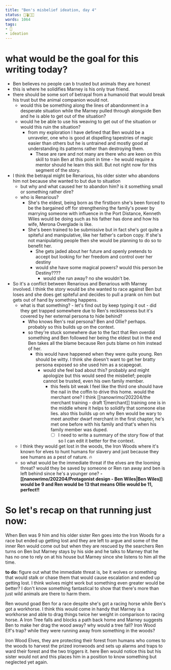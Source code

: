 ```yaml
---
title: "Ben's misbelief ideation, day 4"
status: 🌱🪴🌲🍇
words: 1064
tags:
- 🌱
- ideation
---
```

# what would be the goal for this writing today?
- Ben believes no people can b trusted but animals they are honest 
- this is where he solidifies Marney is his only true friend.
- there should be some sort of betrayal from a humanoid that would break his trust but the animal companion would not.
	- would this be something along the lines of abandonment in a desperate situation while the Marney pulled through alongside Ben and he is able to get out of the situation? 
	- would he be able to use his weaving to get out of the situation or would this ruin the situation?
		- from my exploration I have defined that Ben would be a unraveler, one who is good at dispelling tapestries of magic easier than others but he is untrained and mostly good at understanding its patterns rather than destroying them. 
			- These are rare and not many are there who are keen on this skill to train Ben at this point in time - he would require a mentor should he learn this skill. But not right now for this segment of the story. 
- I think the betrayal might be Renarious, his older sister who abandons him not because she wanted to but due to situation
	- but why and what caused her to abandon him? is it something small or something rather dire?
	- who is Renarious? 
		- She's the eldest, being born as the firstborn she's been forced to be the bargained off for strengthening the family's power by marrying someone with influence in the Port Distance, Kenneth Wiles would be doing such as his father has done and how his wife,  Merona Overglade is like.
		- She's been trained to be submissive but in fact she's got quite a spiteful and manipulative, like her father's carbon copy. If she's not manipulating people then she would be planning to do so to benefit her.
			- She gets jaded about her future and openly pretends to accept but looking for her freedom and control over her destiny
			- would she have some magical powers? would this person be Destiny????
				- would she run away? no she wouldn't be.
- So it's a conflict between Renarious and Benarious with Marney involved. I think the story would be she wanted to race against Ben but loses and she does get spiteful and decides to pull a prank on him but gets out of hand by something happens.
	- what is that something? - let's find out by keep typing it out - did they get trapped somewhere due to Ren's recklessness but it's covered by her external persona to hide behind? 
		- Who knows Ren's real persona? Ben and Ollie? perhaps. probably so this builds up on the context.
		- so they're stuck somewhere due to the fact that Ren overdid something and Ben followed her being the eldest but in the end Ben takes all the blame because Ren puts blame on him instead of her. 
			- this would have happened when they were quite young. Ren should be witty. I think she doesn't want to get her bratty persona exposed so she used him as a scapegoat. 
				- would she feel bad about this? probably and might apologize but this would seed the misbelief; people cannot be trusted, even his own family member. 
					- this feels bit weak I feel like the third one should have the nail in the coffin to drive this home. would the merchant one? I think [[nanowrimo/202204/the merchant training - draft 1|merchant]]  training one is in the middle where it helps to solidify that someone else lies. also this builds up on why Ben would be wary to meet another dwarf merchant in the first chapter, he's met one before with his family and that's when his family member was duped. 
						-  [ ] I need to write a summary of the story flow of that so I can edit it better for the context. 
	- I think they would get lost in the woods, the Iron Woods where it's known for elves to hunt humans for slavery and just because they see humans as a pest of nature. 🔥
	- so what would be the immediate threat if the elves are the looming threat? would they be saved by someone or Ren ran away and ben is left behind since he's a younger one? 
		**- [[nanowrimo/202204/Protagonist design - Ben Wiles|Ben Wiles]] would be 9 and Ren would be 13 that means Ollie would be 11, perfect!!**

# So let's recap on that running just now:
When Ben was 9 him and his older sister Ren goes into the Iron Woods for a race but ended up getting lost and they are left to argue and some of the inner Ren would come out but when they are rescued by the searchers Ren turns on Ben but Marney stays by his side and he talks to Marney that he has no one to rely on at his house but Marney since she listens to him all the time.

**to do:** 
figure out what the immediate threat is, be it wolves or something that would stalk or chase them that would cause escalation and ended up getting lost. I think wolves might work but something even greater would be better? I don't know something fantastical to show that there's more than just wild animals are there to harm them. 

Ren wound goad Ben for a race despite she's got a racing horse while Ben's got a workhorse. I think this would come in handy that Marney is a workhorse and able to drag things twice her weight in comparison to racing horse.  A Iron Tree falls and blocks a path back home and Marney suggests Ben to make her drag the wood away? why would a tree fall? Iron Wood Elf's trap? while they were running away from something in the woods? 

Iron Wood Elves, they are protecting their forest from humans who comes to the woods to harvest the prized ironwoods and sets up alarms and traps to ward their forest and the two triggers it. here Ben would notice this but his sister would not and this places him in a position to know something but neglected yet again. 